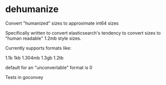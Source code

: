 # dehumanize
Convert "humanized" sizes to approximate int64 sizes

Specifically written to convert elasticsearch's tendency to convert sizes to "human readable" 1.2mb style sizes.

Currently supports formats like:

1.1b
1kb
1.304mb
1.3gb
1.2tb

default for an "unconvertable" format is 0

Tests in goconvey
